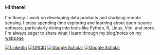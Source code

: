 ### Hi there!

I'm Ronny. I work on developing data products and studying remote sensing. I enjoy spending time exploring and learning about open-source software, particularly diving into tools like Python, R, Linux, Vim, and more. I'm always eager to share what I learn through my blog/notes on my [webpage](https://ronnyale.com/)

[![LinkedIn](https://img.shields.io/static/v1?label=&message=LinkedIn&color=0077B5&style=flat-square&logo=linkedin)](https://ca.linkedin.com/in/ronny-hernandez-mora)
[![ORCID](https://img.shields.io/static/v1?label=ORCID&message=0000-0001-6225-7096&color=green&style=flat-square&logo=orcid)](https://orcid.org/0000-0001-6225-7096)
[![Google Scholar](https://img.shields.io/static/v1?label=&message=Google%20Scholar&color=gray&style=flat-square&logo=google-scholar)](https://scholar.google.com/citations?user=a0cEk6IAAAAJ)
[![Google Scholar](https://img.shields.io/static/v1?label=&message=youtube&color=FF0000&style=flat-square&logo=youtube)](https://www.youtube.com/@ronnyale/featured)



